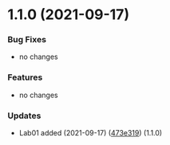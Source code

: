 # 1.1.0 (2021-09-17)

### Bug Fixes

* no changes

### Features

* no changes

### Updates

* Lab01 added (2021-09-17) ([473e319](https://github.com/imzorin-rudn/InformacionnayaBezopasnostZorin/tree/main/Lab01)) (1.1.0)

